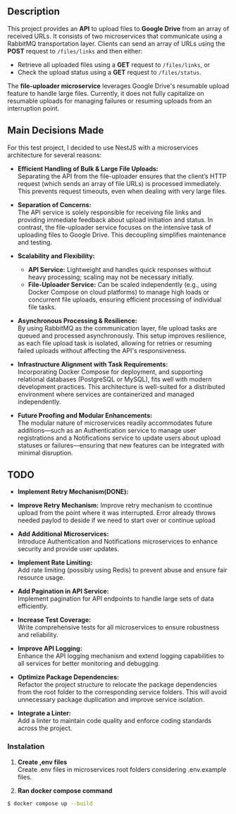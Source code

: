 ## Description

This project provides an **API** to upload files to **Google Drive** from an array of received URLs. It consists of two microservices that communicate using a RabbitMQ transportation layer. Clients can send an array of URLs using the **POST** request to `/files/links` and then either:
- Retrieve all uploaded files using a **GET** request to `/files/links`, or
- Check the upload status using a **GET** request to `/files/status`.

The **file-uploader microservice** leverages Google Drive's resumable upload feature to handle large files. Currently, it does not fully capitalize on resumable uploads for managing failures or resuming uploads from an interruption point.

## Main Decisions Made

For this test project, I decided to use NestJS with a microservices architecture for several reasons:

- **Efficient Handling of Bulk & Large File Uploads:**  
  Separating the API from the file-uploader ensures that the client’s HTTP request (which sends an array of file URLs) is processed immediately. This prevents request timeouts, even when dealing with very large files.

- **Separation of Concerns:**  
  The API service is solely responsible for receiving file links and providing immediate feedback about upload initiation and status. In contrast, the file-uploader service focuses on the intensive task of uploading files to Google Drive. This decoupling simplifies maintenance and testing.

- **Scalability and Flexibility:**  
  - **API Service:** Lightweight and handles quick responses without heavy processing; scaling may not be necessary initially.  
  - **File-Uploader Service:** Can be scaled independently (e.g., using Docker Compose on cloud platforms) to manage high loads or concurrent file uploads, ensuring efficient processing of individual file tasks.

- **Asynchronous Processing & Resilience:**  
  By using RabbitMQ as the communication layer, file upload tasks are queued and processed asynchronously. This setup improves resilience, as each file upload task is isolated, allowing for retries or resuming failed uploads without affecting the API's responsiveness.

- **Infrastructure Alignment with Task Requirements:**  
  Incorporating Docker Compose for deployment, and supporting relational databases (PostgreSQL or MySQL), fits well with modern development practices. This architecture is well-suited for a distributed environment where services are containerized and managed independently.

- **Future Proofing and Modular Enhancements:**  
  The modular nature of microservices readily accommodates future additions—such as an Authentication service to manage user registrations and a Notifications service to update users about upload statuses or failures—ensuring that new features can be integrated with minimal disruption.

## TODO

- **Implement Retry Mechanism(DONE):** 
- **Improve Retry Mechanism:** 
  Improve retry mechanism to ccontinue upload from the point where it was interrupted. Error already throws needed paylod to deside if we need to start over or continue upload

- **Add Additional Microservices:**  
  Introduce Authentication and Notifications microservices to enhance security and provide user updates.

- **Implement Rate Limiting:**  
  Add rate limiting (possibly using Redis) to prevent abuse and ensure fair resource usage.

- **Add Pagination in API Service:**  
  Implement pagination for API endpoints to handle large sets of data efficiently.

- **Increase Test Coverage:**  
  Write comprehensive tests for all microservices to ensure robustness and reliability.

- **Improve API Logging:**  
  Enhance the API logging mechanism and extend logging capabilities to all services for better monitoring and debugging.

- **Optimize Package Dependencies:**  
  Refactor the project structure to relocate the package dependencies from the root folder to the corresponding service folders. This will avoid unnecessary package duplication and improve service isolation.

- **Integrate a Linter:**  
  Add a linter to maintain code quality and enforce coding standards across the project.


### Instalation

1. **Create ,env files**  
   Create .env files in microservices root folders considering .env.example files.
   
2. **Ran docker compose command**
```bash
$ docker compose up --build  
```